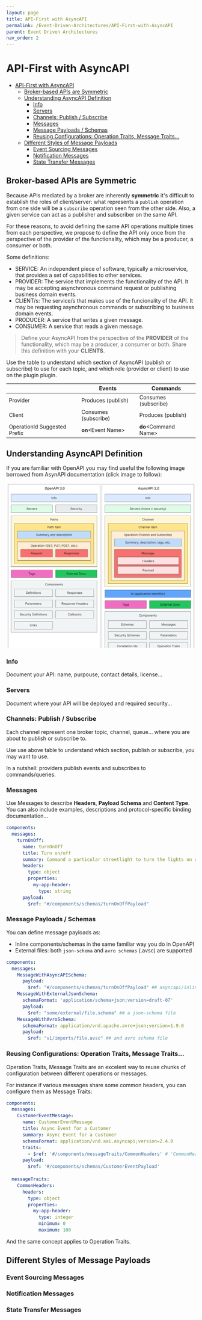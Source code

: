 ```yaml
---
layout: page
title: API-First with AsyncAPI
permalink: /Event-Driven-Architectures/API-First-with-AsyncAPI
parent: Event Driven Architectures
nav_order: 2
---
```


# API-First with AsyncAPI

- [API-First with AsyncAPI](#api-first-with-asyncapi)
  - [Broker-based APIs are Symmetric](#broker-based-apis-are-symmetric)
  - [Understanding AsyncAPI Definition](#understanding-asyncapi-definition)
    - [Info](#info)
    - [Servers](#servers)
    - [Channels: Publish / Subscribe](#channels-publish--subscribe)
    - [Messages](#messages)
    - [Message Payloads / Schemas](#message-payloads--schemas)
    - [Reusing Configurations: Operation Traits, Message Traits...](#reusing-configurations-operation-traits-message-traits)
  - [Different Styles of Message Payloads](#different-styles-of-message-payloads)
    - [Event Sourcing Messages](#event-sourcing-messages)
    - [Notification Messages](#notification-messages)
    - [State Transfer Messages](#state-transfer-messages)


## Broker-based APIs are Symmetric

Because APIs mediated by a broker are inherently **symmetric** it's difficult to establish the roles of client/server: what represents a `publish` operation from one side will be a `subscribe` operation seen from the other side. Also, a given service can act as a publisher and subscriber on the same API.

For these reasons, to avoid defining the same API operations multiple times from each perspective, we propose to define the API only once from the perspective of the provider of the functionality, which may be a producer, a consumer or both. 

Some definitions:

- SERVICE: An independent piece of software, typically a microservice, that provides a set of capabilities to other services.
- PROVIDER: The service that implements the functionality of the API. It may be accepting asynchronous command request or publishing business domain events.
- CLIENT/s: The service/s that makes use of the funcionality of the API. It may be requesting asynchronous commands or subscribing to business domain events.
- PRODUCER: A service that writes a given message.
- CONSUMER: A service that reads a given message.

> Define your AsyncAPI from the perspective of the **PROVIDER** of the functionality, which may be a producer, a consumer or both. Share this definition with your **CLIENTS**.


Use the table to understand which section of AsyncAPI (publish or subscribe) to use for each topic, and which role (provider or client) to use on the plugin plugin.

|                              | Events                | Commands                |
|------------------------------|-----------------------|-------------------------|
| Provider                     | Produces (publish)    | Consumes (subscribe)    |
| Client                       | Consumes (subscribe)  | Produces (publish)      |
| OperationId Suggested Prefix | **on**&lt;Event Name> | **do**&lt;Command Name> |

## Understanding AsyncAPI Definition

If you are familiar with OpenAPI you may find useful the following image borrowed from AsynAPI documentation (click image to follow):

[![OpenAPI and AsyncAPI](/resources/openapi-asyncapi.png)](https://www.asyncapi.com/docs/tutorials/getting-started/coming-from-openapi)

### Info

Document your API: name, purpouse, contact details, license...

### Servers

Document where your API will be deployed and required security...

### Channels: Publish / Subscribe

Each channel represent one broker topic, channel, queue... where you are about to publish or subscribe to.

Use use above table to understand which section, publish or subscribe, you may want to use.

In a nutshell: providers publish events and subscribes to commands/queries.

### Messages

Use Messages to describe **Headers**, **Payload Schema** and **Content Type**. You can also include examples, descriptions and protocol-specific binding documentation... 

```yml
components:
  messages:
    turnOnOff:
      name: turnOnOff
      title: Turn on/off
      summary: Command a particular streetlight to turn the lights on or off.
      headers:
        type: object
        properties:
          my-app-header:
            type: string
      payload:
        $ref: "#/components/schemas/turnOnOffPayload"

```

### Message Payloads / Schemas

You can define message payloads as:

- Inline components/schemas in the same familiar way you do in OpenAPI
- External files: both `json-schema` and `avro schemas` (.avsc) are supported

```yml
components:
  messages:
    MessageWithAsyncAPISchema:
      payload:
        $ref: "#/components/schemas/turnOnOffPayload" ## asyncapi/inline schema
    MessageWithExternalJsonSchema:
      schemaFormat: 'application/schema+json;version=draft-07'
      payload:
        $ref: "some/external/file.schema" ## a json-schema file
    MessageWithAvroSchema:
      schemaFormat: application/vnd.apache.avro+json;version=1.9.0
      payload:
        $ref: "v1/imports/file.avsc" ## and avro schema file
```


### Reusing Configurations: Operation Traits, Message Traits...

Operation Traits, Message Traits are an excelent way to reuse chunks of configuration between different operations or messages.

For instance if various messages share some common headers, you can configure them as Message Traits:

```yml
components:
  messages:
    CustomerEventMessage:
      name: CustomerEventMessage
      title: Async Event for a Customer
      summary: Async Event for a Customer
      schemaFormat: application/vnd.aai.asyncapi;version=2.4.0
      traits:
        - $ref: '#/components/messageTraits/CommonHeaders' # 'CommonHeaders' contents will replace 'traits' property
      payload:
        $ref: '#/components/schemas/CustomerEventPayload'

  messageTraits:
    CommonHeaders:
      headers:
        type: object
        properties:
          my-app-header:
            type: integer
            minimum: 0
            maximum: 100
```

And the same concept applies to Operation Traits.

## Different Styles of Message Payloads

### Event Sourcing Messages

### Notification Messages


### State Transfer Messages
